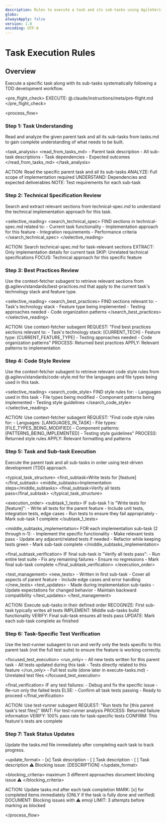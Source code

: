 ```yaml
---
description: Rules to execute a task and its sub-tasks using AgileVerifFlowCC
globs:
alwaysApply: false
version: 1.0
encoding: UTF-8
---
```


# Task Execution Rules

## Overview

Execute a specific task along with its sub-tasks systematically following a TDD development workflow.

\<pre_flight_check>
EXECUTE: @.claude/instructions/meta/pre-flight.md
\</pre_flight_check>

\<process_flow>

<step number="1" name="task_understanding">

### Step 1: Task Understanding

Read and analyze the given parent task and all its sub-tasks from tasks.md to gain complete understanding of what needs to be built.

\<task_analysis>
\<read_from_tasks_md>
\- Parent task description
\- All sub-task descriptions
\- Task dependencies
\- Expected outcomes
\</read_from_tasks_md>
\</task_analysis>

<instructions>
  ACTION: Read the specific parent task and all its sub-tasks
  ANALYZE: Full scope of implementation required
  UNDERSTAND: Dependencies and expected deliverables
  NOTE: Test requirements for each sub-task
</instructions>

</step>

<step number="2" name="technical_spec_review">

### Step 2: Technical Specification Review

Search and extract relevant sections from technical-spec.md to understand the technical implementation approach for this task.

\<selective_reading>
\<search_technical_spec>
FIND sections in technical-spec.md related to:
\- Current task functionality
\- Implementation approach for this feature
\- Integration requirements
\- Performance criteria
\</search_technical_spec>
\</selective_reading>

<instructions>
  ACTION: Search technical-spec.md for task-relevant sections
  EXTRACT: Only implementation details for current task
  SKIP: Unrelated technical specifications
  FOCUS: Technical approach for this specific feature
</instructions>

</step>

<step number="3" subagent="context-fetcher" name="best_practices_review">

### Step 3: Best Practices Review

Use the context-fetcher subagent to retrieve relevant sections from @.agilevv/standards/best-practices.md that apply to the current task's technology stack and feature type.

\<selective_reading>
\<search_best_practices>
FIND sections relevant to:
\- Task's technology stack
\- Feature type being implemented
\- Testing approaches needed
\- Code organization patterns
\</search_best_practices>
\</selective_reading>

<instructions>
  ACTION: Use context-fetcher subagent
  REQUEST: "Find best practices sections relevant to:
            - Task's technology stack: [CURRENT_TECH]
            - Feature type: [CURRENT_FEATURE_TYPE]
            - Testing approaches needed
            - Code organization patterns"
  PROCESS: Returned best practices
  APPLY: Relevant patterns to implementation
</instructions>

</step>

<step number="4" subagent="context-fetcher" name="code_style_review">

### Step 4: Code Style Review

Use the context-fetcher subagent to retrieve relevant code style rules from @.agilevv/standards/code-style.md for the languages and file types being used in this task.

\<selective_reading>
\<search_code_style>
FIND style rules for:
\- Languages used in this task
\- File types being modified
\- Component patterns being implemented
\- Testing style guidelines
\</search_code_style>
\</selective_reading>

<instructions>
  ACTION: Use context-fetcher subagent
  REQUEST: "Find code style rules for:
            - Languages: [LANGUAGES_IN_TASK]
            - File types: [FILE_TYPES_BEING_MODIFIED]
            - Component patterns: [PATTERNS_BEING_IMPLEMENTED]
            - Testing style guidelines"
  PROCESS: Returned style rules
  APPLY: Relevant formatting and patterns
</instructions>

</step>

<step number="5" name="task_execution">

### Step 5: Task and Sub-task Execution

Execute the parent task and all sub-tasks in order using test-driven development (TDD) approach.

\<typical_task_structure>
\<first_subtask>Write tests for [feature]\</first_subtask>
\<middle_subtasks>Implementation steps\</middle_subtasks>
\<final_subtask>Verify all tests pass\</final_subtask>
\</typical_task_structure>

\<execution_order>
\<subtask_1_tests>
IF sub-task 1 is "Write tests for [feature]":
\- Write all tests for the parent feature
\- Include unit tests, integration tests, edge cases
\- Run tests to ensure they fail appropriately
\- Mark sub-task 1 complete
\</subtask_1_tests>

\<middle_subtasks_implementation>
FOR each implementation sub-task (2 through n-1):
\- Implement the specific functionality
\- Make relevant tests pass
\- Update any adjacent/related tests if needed
\- Refactor while keeping tests green
\- Mark sub-task complete
\</middle_subtasks_implementation>

\<final_subtask_verification>
IF final sub-task is "Verify all tests pass":
\- Run entire test suite
\- Fix any remaining failures
\- Ensure no regressions
\- Mark final sub-task complete
\</final_subtask_verification>
\</execution_order>

\<test_management>
\<new_tests>
\- Written in first sub-task
\- Cover all aspects of parent feature
\- Include edge cases and error handling
\</new_tests>
\<test_updates>
\- Made during implementation sub-tasks
\- Update expectations for changed behavior
\- Maintain backward compatibility
\</test_updates>
\</test_management>

<instructions>
  ACTION: Execute sub-tasks in their defined order
  RECOGNIZE: First sub-task typically writes all tests
  IMPLEMENT: Middle sub-tasks build functionality
  VERIFY: Final sub-task ensures all tests pass
  UPDATE: Mark each sub-task complete as finished
</instructions>

</step>

<step number="6" subagent="test-runner" name="task_test_verification">

### Step 6: Task-Specific Test Verification

Use the test-runner subagent to run and verify only the tests specific to this parent task (not the full test suite) to ensure the feature is working correctly.

\<focused_test_execution>
\<run_only>
\- All new tests written for this parent task
\- All tests updated during this task
\- Tests directly related to this feature
\</run_only>
<skip>
\- Full test suite (done later in execute-tasks.md)
\- Unrelated test files
</skip>
\</focused_test_execution>

\<final_verification>
IF any test failures:
\- Debug and fix the specific issue
\- Re-run only the failed tests
ELSE:
\- Confirm all task tests passing
\- Ready to proceed
\</final_verification>

<instructions>
  ACTION: Use test-runner subagent
  REQUEST: "Run tests for [this parent task's test files]"
  WAIT: For test-runner analysis
  PROCESS: Returned failure information
  VERIFY: 100% pass rate for task-specific tests
  CONFIRM: This feature's tests are complete
</instructions>

</step>

<step number="7" name="task_status_updates">

### Step 7: Task Status Updates

Update the tasks.md file immediately after completing each task to track progress.

\<update_format>
<completed>- [x] Task description</completed>
<incomplete>- [ ] Task description</incomplete>
<blocked>
\- [ ] Task description
⚠️ Blocking issue: [DESCRIPTION]
</blocked>
\</update_format>

\<blocking_criteria>
<attempts>maximum 3 different approaches</attempts>
<action>document blocking issue</action>
<emoji>⚠️</emoji>
\</blocking_criteria>

<instructions>
  ACTION: Update tasks.md after each task completion 
  MARK: [x] for completed items immediately (ONLY if the task is fully done and verified)
  DOCUMENT: Blocking issues with ⚠️ emoji
  LIMIT: 3 attempts before marking as blocked
</instructions>

</step>

\</process_flow>
